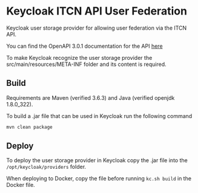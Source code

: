 # Keycloak ITCN API User Federation

Keycloak user storage provider for allowing user federation via the ITCN API.

You can find the OpenAPI 3.0.1 documentation for the API [here](https://github.com/RiskManagementGroup/keycloak-itcn-api-user-federation/blob/main/itcn-api-v1.1.yaml)

To make Keycloak recognize the user storage provider the src/main/resources/META-INF folder and its content is required.

## Build

Requirements are Maven (verified 3.6.3) and Java (verified openjdk 1.8.0_322).

To build a .jar file that can be used in Keycloak run the following command

```bash
mvn clean package
```

## Deploy

To deploy the user storage provider in Keycloak copy the .jar file into the `/opt/keycloak/providers` folder.

When deploying to Docker, copy the file before running `kc.sh build` in the Docker file.
